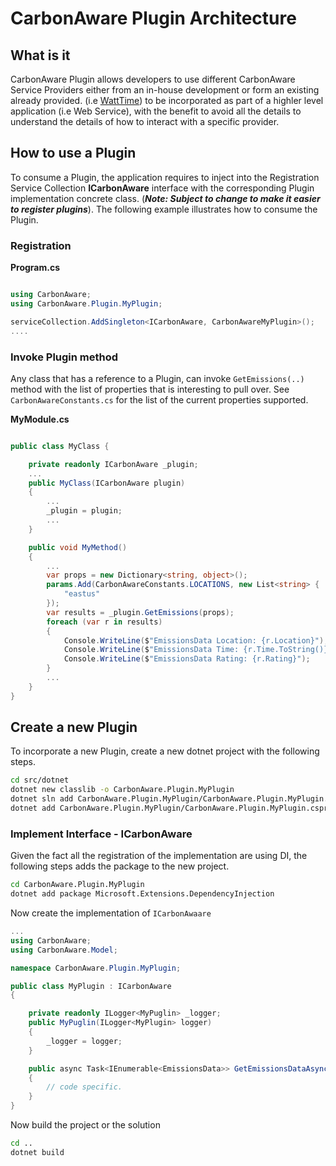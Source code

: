 # CarbonAware Plugin Architecture

## What is it   

CarbonAware Plugin allows developers to use different CarbonAware Service Providers either from an in-house development or form an existing already provided. (i.e [WattTime](https://www.wattime.org)) to be incorporated as part of a highler level application (i.e Web Service), with the benefit to avoid all the details to understand the details of how to interact with a specific provider.


## How to use a Plugin

To consume a Plugin, the application requires to inject into the Registration Service Collection **ICarbonAware** interface with the corresponding Plugin implementation concrete class. (***Note: Subject to change to make it easier to register plugins***). The following example illustrates how to consume the Plugin.

### Registration

**Program.cs**
```csharp

using CarbonAware;
using CarbonAware.Plugin.MyPlugin;

serviceCollection.AddSingleton<ICarbonAware, CarbonAwareMyPlugin>();
....
```

### Invoke Plugin method

Any class that has a reference to a Plugin, can invoke `GetEmissions(..)` method with the list of properties that is interesting to pull over. See `CarbonAwareConstants.cs` for the list of the current properties supported.

**MyModule.cs**
```csharp

public class MyClass {

    private readonly ICarbonAware _plugin;
    ...
    public MyClass(ICarbonAware plugin)
    {
        ...
        _plugin = plugin;
        ...
    }

    public void MyMethod()
    {
        ...
        var props = new Dictionary<string, object>();
        params.Add(CarbonAwareConstants.LOCATIONS, new List<string> {
            "eastus"
        });
        var results = _plugin.GetEmissions(props);
        foreach (var r in results)
        {
            Console.WriteLine($"EmissionsData Location: {r.Location}");
            Console.WriteLine($"EmissionsData Time: {r.Time.ToString()}");
            Console.WriteLine($"EmissionsData Rating: {r.Rating}");
        }
        ...
    }
}
```


## Create a new Plugin

To incorporate a new Plugin, create a new dotnet project with the following steps.

```sh
cd src/dotnet
dotnet new classlib -o CarbonAware.Plugin.MyPlugin
dotnet sln add CarbonAware.Plugin.MyPlugin/CarbonAware.Plugin.MyPlugin.csprj
dotnet add CarbonAware.Plugin.MyPlugin/CarbonAware.Plugin.MyPlugin.csprj reference CarbonAware/CarbonAware.csproj
```
###  Implement Interface - ICarbonAware

Given the fact all the registration of the implementation are using DI, the following steps adds the package to the new project.

```sh
cd CarbonAware.Plugin.MyPlugin
dotnet add package Microsoft.Extensions.DependencyInjection
```

Now create the implementation of `ICarbonAwaare`

```csharp
...
using CarbonAware;
using CarbonAware.Model;

namespace CarbonAware.Plugin.MyPlugin;

public class MyPlugin : ICarbonAware
{

    private readonly ILogger<MyPuglin> _logger;
    public MyPuglin(ILogger<MyPlugin> logger)
    {
        _logger = logger;
    }

    public async Task<IEnumerable<EmissionsData>> GetEmissionsDataAsync(IDictionary props)
    {
        // code specific.
    }
}
```

Now build the project or the solution

```sh
cd ..
dotnet build
```

